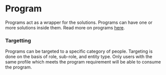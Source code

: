 # Program

Programs act as a wrapper for the solutions. Programs can have one or more solutions inside them. Read more on programs [here](https://ed.sunbird.org/misc/templates-1/overview/what-is-a-program).

### Targetting

Programs can be targeted to a specific category of people. Targeting is done on the basis of role, sub-role, and entity type. Only users with the same profile which meets the program requirement will be able to consume the program.
